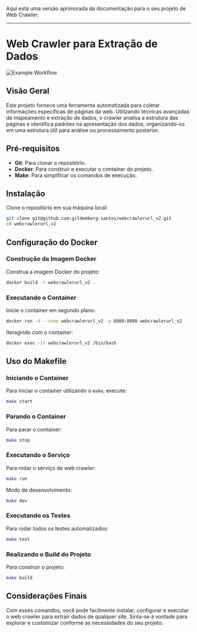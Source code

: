 Aqui está uma versão aprimorada da documentação para o seu projeto de Web Crawler:

---

# Web Crawler para Extração de Dados

![Example Workflow](https://github.com/gildemberg-santos/webcrawlerurl_v2/actions/workflows/go.yml/badge.svg)

## Visão Geral

Este projeto fornece uma ferramenta automatizada para coletar informações específicas de páginas da web. Utilizando técnicas avançadas de mapeamento e extração de dados, o crawler analisa a estrutura das páginas e identifica padrões na apresentação dos dados, organizando-os em uma estrutura útil para análise ou processamento posterior.

## Pré-requisitos

- **Git**: Para clonar o repositório.
- **Docker**: Para construir e executar o container do projeto.
- **Make**: Para simplificar os comandos de execução.

## Instalação

Clone o repositório em sua máquina local:

```bash
git clone git@github.com:gildemberg-santos/webcrawlerurl_v2.git
cd webcrawlerurl_v2
```

## Configuração do Docker

### Construção da Imagem Docker

Construa a imagem Docker do projeto:

```bash
docker build -t webcrawlerurl_v2 .
```

### Executando o Container

Inicie o container em segundo plano:

```bash
docker run -d --name webcrawlerurl_v2 -p 8080:8080 webcrawlerurl_v2
```

Iteragindo com o container:

```bash
docker exec -it webcrawlerurl_v2 /bin/bash
```

## Uso do Makefile

### Iniciando o Container

Para iniciar o container utilizando o `make`, execute:

```bash
make start
```

### Parando o Container

Para parar o container:

```bash
make stop
```

### Executando o Serviço

Para rodar o serviço de web crawler:

```bash
make run
```

Modo de desenvolvimento:

```bash
make dev
```

### Executando os Testes

Para rodar todos os testes automatizados:

```bash
make test
```

### Realizando o Build do Projeto

Para construir o projeto:

```bash
make build
```

## Considerações Finais

Com esses comandos, você pode facilmente instalar, configurar e executar o web crawler para extrair dados de qualquer site. Sinta-se à vontade para explorar e customizar conforme as necessidades do seu projeto.

